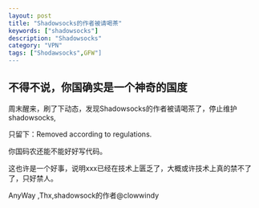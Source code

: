 ```yaml
---
layout: post
title: "Shadowsocks的作者被请喝茶"
keywords: ["shadowsocks"]
description: "Shadowsocks"
category: "VPN"
tags: ["Shodawsocks",GFW"]
---
```


## 不得不说，你国确实是一个神奇的国度

  周末醒来，刷了下动态，发现Shadowsocks的作者被请喝茶了，停止维护shadowsocks,
 
只留下：Removed according to regulations.

你国码农还能不能好好写代码。
 
这也许是一个好事，说明xxx已经在技术上匮乏了，大概或许技术上真的禁不了了，只好禁人。
 
AnyWay ,Thx,shadowsock的作者@clowwindy
